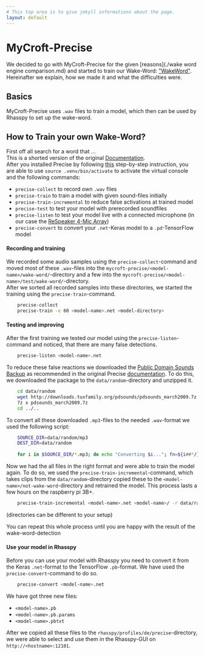 ```yaml
---
# This top area is to give jekyll informations about the page.
layout: default
---
```


# MyCroft-Precise

We decided to go with MyCroft-Precise for the given [reasons](./wake word engine comparison.md) and started to train our Wake-Word: ["WakeWord"](./wake-word.md).
Hereinafter we explain, how we made it and what the difficulties were.

## Basics

MyCroft-Precise uses `.wav` files to train a model, which then can be used by Rhasspy to set up the wake-word.  


## How to Train your own Wake-Word?

First off all search for a word that ...  
This is a shorted version of the original [Documentation](https://github.com/MycroftAI/mycroft-precise/wiki/Training-your-own-wake-word).  
After you installed Precise by following [this](https://github.com/MycroftAI/mycroft-precise#source-install) step-by-step instruction, you are able to use `source .venv/bin/activate` to activate the virtual console and the following commands:  
- `precise-collect` to record own `.wav` files
- `precise-train` to train a model with given sound-files initially
- `precise-train-incremental` to reduce false activations at trained model
- `precise-test` to test your model with prerecorded soundfiles
- `precise-listen` to test your model live with a connected microphone (in our case the [ReSpeaker 4-Mic Array](https://wiki.seeedstudio.com/ReSpeaker_4_Mic_Array_for_Raspberry_Pi/))
- `precise-convert` to convert your `.net`-Keras model to a `.pd`-TensorFlow model

#### Recording and training

We recorded some audio samples using the `precise-collect`-command and moved most of these `.wav`-files into the `mycroft-precise/<model-name>/wake-word/`-directory and a few into the `mycroft-precise/<model-name>/test/wake-word/`-directory.  
After we sorted all recorded samples into these directories, we started the training using the `precise-train`-command.  
```bash
    precise-collect
    precise-train -e 60 <model-name>.net <model-directory>
```

#### Testing and improving

After the first training we tested our model using the `precise-listen`-command and noticed, that there are many false detections.
```bash
    precise-listen <model-name>.net
```
To reduce these false reactions we downloaded the [Public Domain Sounds Backup](http://pdsounds.tuxfamily.org/) as recommended in the original Precise [documentation](https://github.com/MycroftAI/mycroft-precise/wiki/Training-your-own-wake-word#Method-2).
To do this, we downloaded the package to the `data/random`-directory and unzipped it.
```bash
    cd data/random
    wget http://downloads.tuxfamily.org/pdsounds/pdsounds_march2009.7z
    7z x pdsounds_march2009.7z
    cd ../..
```
To convert all these downloaded `.mp3`-files to the needed `.wav`-format we used the following script:
```bash
    SOURCE_DIR=data/random/mp3
    DEST_DIR=data/random
    
    for i in $SOURCE_DIR/*.mp3; do echo "Converting $i..."; fn=${i##*/}; ffmpeg -i "$i" -acodec pcm_s16le -ar 16000 -ac 1 -f wav "$DEST_DIR/${fn%.*}.wav"; done
```
Now we had the all files in the right format and were able to train the model again.
To do so, we used the `precise-train-incremental`-command, which takes clips from the `data/random`-directory copied these to the `<model-name>/not-wake-word`-directory and retrained the model.
This process lasts a few hours on the raspberry pi 3B+.
```bash
    precise-train-incremental <model-name>.net <model-name>/ -r data/random/
```
(directories can be different to your setup)

You can repeat this whole process until you are happy with the result of the wake-word-detection

#### Use your model in Rhasspy

Before you can use your model with Rhasspy you need to convert it from the Keras `.net`-format to the TensorFlow `.pb`-format.
We have used the `precise-convert`-command to do so.
```bash
    precise-convert <model-name>.net
```
We have got three new files:

- `<model-name>.pb`
- `<model-name>.pb.params`
- `<model-name>.pbtxt`

After we copied all these files to the `rhasspy/profiles/de/precise`-directory, we were able to select and use them in the Rhasspy-GUI on `http://<hostname>:12101`.

